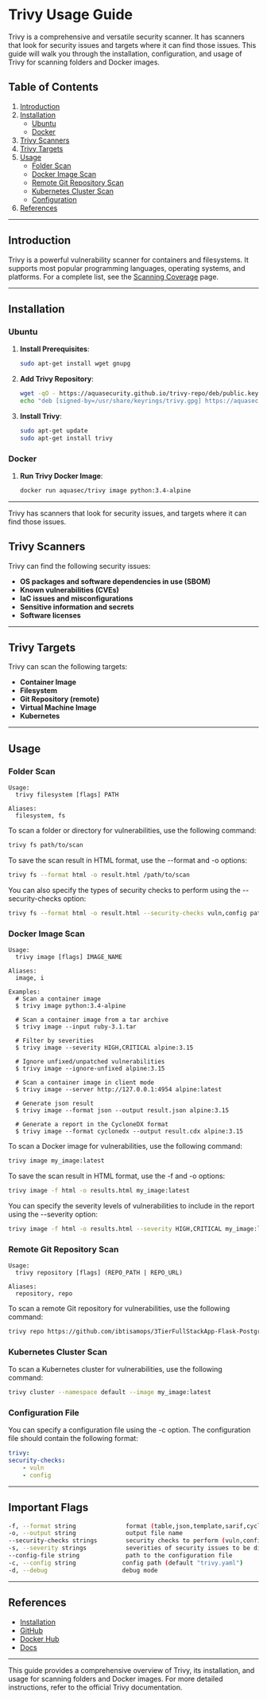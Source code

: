 # Trivy Usage Guide

Trivy is a comprehensive and versatile security scanner. It has scanners that look for security issues and targets where it can find those issues. This guide will walk you through the installation, configuration, and usage of Trivy for scanning folders and Docker images.

## Table of Contents
1. [Introduction](#introduction)
2. [Installation](#installation)
    - [Ubuntu](#ubuntu)
    - [Docker](#docker)
3. [Trivy Scanners](#trivy-scanners)
4. [Trivy Targets](#trivy-targets)
5. [Usage](#usage)
    - [Folder Scan](#folder-scan)
    - [Docker Image Scan](#docker-image-scan)
    - [Remote Git Repository Scan](#remote-git-repository-scan)
    - [Kubernetes Cluster Scan](#kubernetes-cluster-scan)
    - [Configuration](#configuration)
6. [References](#references)

---

## Introduction

Trivy is a powerful vulnerability scanner for containers and filesystems. It supports most popular programming languages, operating systems, and platforms. For a complete list, see the [Scanning Coverage](https://trivy.dev/latest/docs/coverage/) page.

---

## Installation

### Ubuntu

1. **Install Prerequisites**:
    ```bash
    sudo apt-get install wget gnupg
    ```

2. **Add Trivy Repository**:
    ```bash
    wget -qO - https://aquasecurity.github.io/trivy-repo/deb/public.key | gpg --dearmor | sudo tee /usr/share/keyrings/trivy.gpg > /dev/null
    echo "deb [signed-by=/usr/share/keyrings/trivy.gpg] https://aquasecurity.github.io/trivy-repo/deb generic main" | sudo tee -a /etc/apt/sources.list.d/trivy.list
    ```

3. **Install Trivy**:
    ```bash
    sudo apt-get update
    sudo apt-get install trivy
    ```

### Docker

1. **Run Trivy Docker Image**:
    ```bash
    docker run aquasec/trivy image python:3.4-alpine
    ```
---

Trivy has scanners that look for security issues, and targets where it can find those issues.

## Trivy Scanners

Trivy can find the following security issues:

- **OS packages and software dependencies in use (SBOM)**
- **Known vulnerabilities (CVEs)**
- **IaC issues and misconfigurations**
- **Sensitive information and secrets**
- **Software licenses**

---

## Trivy Targets

Trivy can scan the following targets:

- **Container Image**
- **Filesystem**
- **Git Repository (remote)**
- **Virtual Machine Image**
- **Kubernetes**

---

## Usage

### Folder Scan
```
Usage:
  trivy filesystem [flags] PATH

Aliases:
  filesystem, fs
```
To scan a folder or directory for vulnerabilities, use the following command:

```bash
trivy fs path/to/scan
```

To save the scan result in HTML format, use the --format and -o options:

```bash
trivy fs --format html -o result.html /path/to/scan
```

You can also specify the types of security checks to perform using the --security-checks option:

```bash
trivy fs --format html -o result.html --security-checks vuln,config path_to_scan
```

### Docker Image Scan

```
Usage:
  trivy image [flags] IMAGE_NAME

Aliases:
  image, i

Examples:
  # Scan a container image
  $ trivy image python:3.4-alpine

  # Scan a container image from a tar archive
  $ trivy image --input ruby-3.1.tar

  # Filter by severities
  $ trivy image --severity HIGH,CRITICAL alpine:3.15

  # Ignore unfixed/unpatched vulnerabilities
  $ trivy image --ignore-unfixed alpine:3.15

  # Scan a container image in client mode
  $ trivy image --server http://127.0.0.1:4954 alpine:latest

  # Generate json result
  $ trivy image --format json --output result.json alpine:3.15

  # Generate a report in the CycloneDX format
  $ trivy image --format cyclonedx --output result.cdx alpine:3.15
```

To scan a Docker image for vulnerabilities, use the following command:

```bash
trivy image my_image:latest
```

To save the scan result in HTML format, use the -f and -o options:

```bash
trivy image -f html -o results.html my_image:latest
```

You can specify the severity levels of vulnerabilities to include in the report using the --severity option:

```bash
trivy image -f html -o results.html --severity HIGH,CRITICAL my_image:latest
```

### Remote Git Repository Scan
```
Usage:
  trivy repository [flags] (REPO_PATH | REPO_URL)

Aliases:
  repository, repo
```
To scan a remote Git repository for vulnerabilities, use the following command:

```bash
trivy repo https://github.com/ibtisamops/3TierFullStackApp-Flask-Postgres.git
```

### Kubernetes Cluster Scan
To scan a Kubernetes cluster for vulnerabilities, use the following command:
```bash
trivy cluster --namespace default --image my_image:latest
```

### Configuration File
You can specify a configuration file using the -c option. The configuration file should contain the following format:
```yaml
trivy: 
security-checks:
    - vuln
    - config
```    
---

## Important Flags

```bash
-f, --format string              format (table,json,template,sarif,cyclonedx,spdx,spdx-json,github,cosign-vuln) (default "table")
-o, --output string              output file name
--security-checks strings        security checks to perform (vuln,config,license,secret,osv) (default "vuln")
-s, --severity strings           severities of security issues to be displayed (UNKNOWN,LOW,MEDIUM,HIGH,CRITICAL) (default [UNKNOWN,LOW,MEDIUM,HIGH,CRITICAL])
--config-file string             path to the configuration file
-c, --config string             config path (default "trivy.yaml")
-d, --debug                     debug mode
```

---

## References

- [Installation](https://trivy.dev/latest/getting-started/installation/)
- [GitHub](https://github.com/aquasecurity/trivy)
- [Docker Hub](https://hub.docker.com/r/aquasec/trivy)
- [Docs](https://trivy.dev/latest/docs/)

---

This guide provides a comprehensive overview of Trivy, its installation, and usage for scanning folders and Docker images. For more detailed instructions, refer to the official Trivy documentation.